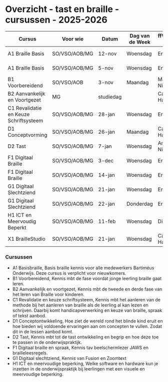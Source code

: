 # Overzicht - tast en braille - cursussen - 2025-2026


| Cursus | Voor wie | Datum | Dag van de Week | ffWorkshop leider | Waar | Tijd | Ruimte | Online voorbereiding | Max |
|--------|-----------|--------|-----------------|------------------|-------|--------|---------|----------------------|------|
| A1 Braille Basis | SO/VSO/AOB/MG | 12-nov | Woensdag | Eric | Zeist | 14:45-16:45 | ... | Ja | 12 |
| A1 Braille Basis | SO/VSO/AOB/MG | 5-nov | Woensdag | Eric | Bosschool | 14:45-16:45 | ... | Ja | 12 |
| B1 Voorbereidend | SO/VSO/AOB | 3-nov | Maandag | Marlies, Nicole | Lochem | 15:00-16:45 | ... | Ja | 10 |
| B2 Aanvankelijk en Voortgezet | MG | studiedag |  | Cathelijne, Hanneke | Bosschool |  | ... | Ja | 10 |
| C1 Revalidatie en Keuze Schriftsysteem | SO/VSO/AOB/MG | 28-jan | Woensdag | Eric | Zeist | 14:45-16:45 | ... | Neen | 10 |
| D1 Conceptvorming | SO/VSO/AOB/MG | 26-jan | Maandag | Cathelijne, Hanneke | Bosschool | 14:45-16:45 | ... | Ja | 10 |
| D2 Tast | SO/VSO/AOB/MG | 7-jan | Woensdag | Annemarie, Nicole | Doorn |  | ... | Ja | 12 |
| F1 Digitaal Braille | SO/VSO/AOB/MG | 3-dec | Woensdag | Eric | Zeist | 14:45-16:45 | ... | Neen | 6 |
| F1 Digitaal Braille | SO/VSO/AOB/MG | 14-jan | Woensdag | Eric | Zeist | 14:45-16:45 | ... | Neen | 6 |
| G1 Digitaal Slechtziend | SO/VSO/AOB/MG | 21-jan | Woensdag | Eric v H | Zeist | 14:45-16:45 | ... | Neen | 10 |
| G1 Digitaal Slechtziend | SO/VSO/AOB/MG | 22-jan | Donderdag | Eric v H | Zeist | 14:45-16:45 | ... | Neen | 10 |
| H1 ICT en Meervoudig Beperkt | SO/VSO/AOB/MG | 11-feb | Woensdag | Dick | Bosschool | 14:45-16:45 | ... | Neen | 10 |
| X1 BrailleStudio | SO/VSO/AOB/MG | 21-jan | Woensdag | Cathelijne, Hanneke | Zeist | 14:45-16:45 |  | Neen | 6 |

### Cursussen 
* A1 Basisbraille, Basis braille kennis voor alle medewerkers Bartiméus Onderwijs. Deze cursus is verplicht voor nieuwkomers.
* B1 Voorbereidend, Kennis mbt de fase voordat jonge leerling braille gaat leren.
* B2 Aanvankelijk en voortgezet, Kennis mbt de tweede en derde fase van het leren van Braille voor kinderen.
* C1 Revalidatie en keuze schriftsysteem, Kennis mbt het aanleren van de methode bij het aanleren van braille als de leerling al kan lezen en schrijven. Daarbij komt handicapverwerking en keuze van braille, spraak of tekst aanbod.
* D1 Conceptontwikkeling, Hoe ziet de wereld rond het blinde kind eruit en hoe bieden wij voldoende ervaringen aan om concepten te vullen. Zodat dit in de lessen aanbod komt.
* D2 Tast, Kennis mbt tot de tast ontwikkeling en begrip en hoe deze toe te passen in de onderwijspraktijk.
* F1 Digitaal braille en spraak, Kennis tav beelschermlezer JAWS en brailleleesregels. 
* G1 Digitaal slechtziend, Kennis van Fusion en Zoomtext
* H1 ICT en meervoudige beperking, Welke software en hardware kun je inzetten in de onderwijspraktijk bij leerlingen met een visuele en meervoudige beperking.

